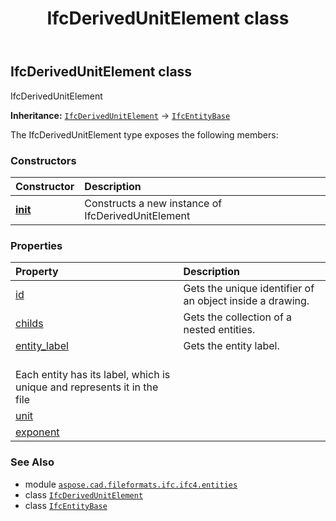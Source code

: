 ﻿---
title: IfcDerivedUnitElement class
second_title: Aspose.CAD for Python via .NET API References
description: 
type: docs
weight: 1730
url: /python-net/aspose.cad.fileformats.ifc.ifc4.entities/ifcderivedunitelement/
is_root: false
---

## IfcDerivedUnitElement class

IfcDerivedUnitElement



**Inheritance:** [`IfcDerivedUnitElement`](/cad/python-net/aspose.cad.fileformats.ifc.ifc4.entities/ifcderivedunitelement) → 
[`IfcEntityBase`](/cad/python-net/aspose.cad.fileformats.ifc/ifcentitybase)



The IfcDerivedUnitElement type exposes the following members:

### Constructors
| Constructor | Description |
| :- | :- |
| [__init__](/cad/python-net/aspose.cad.fileformats.ifc.ifc4.entities/ifcderivedunitelement/__init__/#) | Constructs a new instance of IfcDerivedUnitElement |


### Properties
| Property | Description |
| :- | :- |
| [id](/cad/python-net/aspose.cad.fileformats.ifc.ifc4.entities/ifcderivedunitelement/id) | Gets the unique identifier of an object inside a drawing. |
| [childs](/cad/python-net/aspose.cad.fileformats.ifc.ifc4.entities/ifcderivedunitelement/childs) | Gets the collection of a nested entities. |
| [entity_label](/cad/python-net/aspose.cad.fileformats.ifc.ifc4.entities/ifcderivedunitelement/entity_label) | Gets the entity label.<br/>Each entity has its label, which is unique and represents it in the file |
| [unit](/cad/python-net/aspose.cad.fileformats.ifc.ifc4.entities/ifcderivedunitelement/unit) |  |
| [exponent](/cad/python-net/aspose.cad.fileformats.ifc.ifc4.entities/ifcderivedunitelement/exponent) |  |



### See Also
* module [`aspose.cad.fileformats.ifc.ifc4.entities`](..)
* class [`IfcDerivedUnitElement`](/cad/python-net/aspose.cad.fileformats.ifc.ifc4.entities/ifcderivedunitelement)
* class [`IfcEntityBase`](/cad/python-net/aspose.cad.fileformats.ifc/ifcentitybase)

